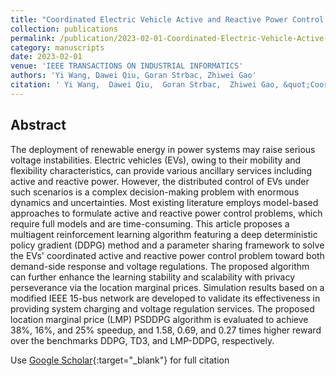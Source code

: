 ```yaml
---
title: "Coordinated Electric Vehicle Active and Reactive Power Control for Active Distribution Networks"
collection: publications
permalink: /publication/2023-02-01-Coordinated-Electric-Vehicle-Active-and-Reactive-Power-Control-for-Active-Distribution-Networks
category: manuscripts
date: 2023-02-01
venue: 'IEEE TRANSACTIONS ON INDUSTRIAL INFORMATICS'
authors: 'Yi Wang, Dawei Qiu, Goran Strbac, Zhiwei Gao'
citation: ' Yi Wang,  Dawei Qiu,  Goran Strbac,  Zhiwei Gao, &quot;Coordinated Electric Vehicle Active and Reactive Power Control for Active Distribution Networks.&quot; IEEE TRANSACTIONS ON INDUSTRIAL INFORMATICS, 2023.'
---
```


## Abstract

The deployment of renewable energy in power systems may raise serious voltage instabilities. Electric vehicles (EVs), owing to their mobility and flexibility characteristics, can provide various ancillary services including active and reactive power. However, the distributed control of EVs under such scenarios is a complex decision-making problem with enormous dynamics and uncertainties. Most existing literature employs model-based approaches to formulate active and reactive power control problems, which require full models and are time-consuming. This article proposes a multiagent reinforcement learning algorithm featuring a deep deterministic policy gradient (DDPG) method and a parameter sharing framework to solve the EVs&apos; coordinated active and reactive power control problem toward both demand-side response and voltage regulations. The proposed algorithm can further enhance the learning stability and scalability with privacy perseverance via the location marginal prices. Simulation results based on a modified IEEE 15-bus network are developed to validate its effectiveness in providing system charging and voltage regulation services. The proposed location marginal price (LMP) PSDDPG algorithm is evaluated to achieve 38%, 16%, and 25% speedup, and 1.58, 0.69, and 0.27 times higher reward over the benchmarks DDPG, TD3, and LMP-DDPG, respectively.

Use [Google Scholar](https://scholar.google.com/scholar?q=Coordinated+Electric+Vehicle+Active+and+Reactive+Power+Control+for+Active+Distribution+Networks){:target="_blank"} for full citation